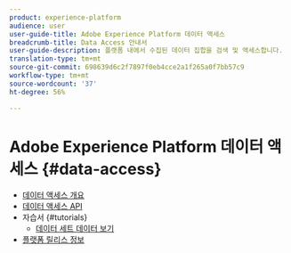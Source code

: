 ```yaml
---
product: experience-platform
audience: user
user-guide-title: Adobe Experience Platform 데이터 액세스
breadcrumb-title: Data Access 안내서
user-guide-description: 플랫폼 내에서 수집된 데이터 집합을 검색 및 액세스합니다.
translation-type: tm+mt
source-git-commit: 698639d6c2f7897f0eb4cce2a1f265a0f7bb57c9
workflow-type: tm+mt
source-wordcount: '37'
ht-degree: 56%

---
```



# Adobe Experience Platform 데이터 액세스 {#data-access}

- [데이터 액세스 개요](home.md)
- [데이터 액세스 API](api.md)
- 자습서 {#tutorials}
   - [데이터 세트 데이터 보기](tutorials/dataset-data.md)
- [플랫폼 릴리스 정보](https://www.adobe.com/go/platform-release-notes-en)
